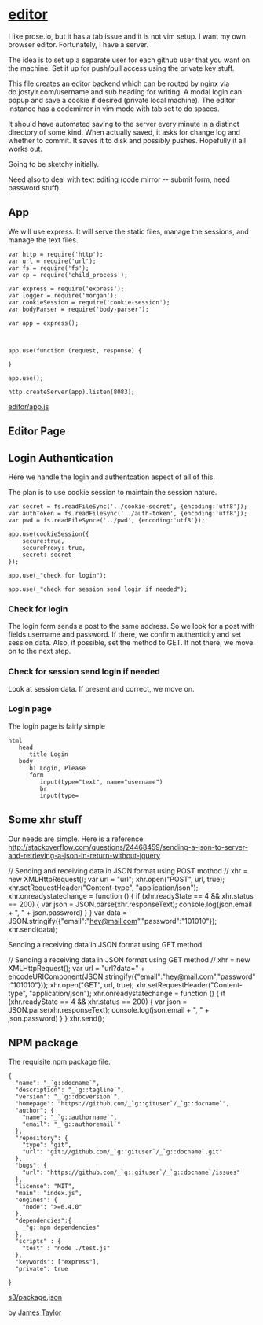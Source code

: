 # [editor](# "version: 0.1.0; editing files")

I like prose.io, but it has a tab issue and it is not vim setup. I want my own browser editor. Fortunately, I have a server. 

The idea is to set up a separate user for each github user that you want on the machine. Set it up for push/pull access using the private key stuff. 

This file creates an editor backend which can be routed by nginx via do.jostylr.com/username  and sub heading for writing. A modal login can popup and save a cookie if desired (private local machine). The editor instance has a codemirror in vim mode with tab set to do spaces.

It should have automated saving to the server every minute in a distinct directory of some kind. When actually saved, it asks for change log and whether to commit. It saves it to disk and possibly pushes. Hopefully it all works out. 

Going to be sketchy initially.

Need also to deal with text editing (code mirror -- submit form, need password stuff).

## App

We will use express. It will serve the static files, manage the sessions, and manage the text files. 

    var http = require('http');
    var url = require('url');
    var fs = require('fs');
    var cp = require('child_process');
    
    var express = require('express');
    var logger = require('morgan');
    var cookieSession = require('cookie-session');
    var bodyParser = require('body-parser');
    
    var app = express();
    

    
    app.use(function (request, response) {
    
    }
    
    app.use();
    
    http.createServer(app).listen(8083);
    
   
    

[editor/app.js](# "save:")


## Editor Page


## Login Authentication

Here we handle the login and authentcation aspect of all of this. 

The plan is to use cookie session to maintain the session nature. 

    var secret = fs.readFileSync('../cookie-secret', {encoding:'utf8'});
    var authToken = fs.readFileSync('../auth-token', {encoding:'utf8'});
    var pwd = fs.readFileSynce('../pwd', {encoding:'utf8'});
    
    app.use(cookieSession({
        secure:true,
        secureProxy: true,
        secret: secret
    });
    
    app.use(_"check for login");
    
    app.use(_"check for session send login if needed");
    

### Check for login

The login form sends a post to the same address. So we look for a post with fields username and password. If there, we confirm authenticity and set session data. Also, if possible, set the method to GET. If not there, we move on to the next step. 

### Check for session send login if needed

Look at session data. If present and correct, we move on. 


### Login page

The login page is fairly simple

    html
       head
          title Login
       body
          h1 Login, Please
          form
             input(type="text", name="username")
             br
             input(type=
 

## Some xhr stuff

Our needs are simple. Here is a reference: http://stackoverflow.com/questions/24468459/sending-a-json-to-server-and-retrieving-a-json-in-return-without-jquery

// Sending and receiving data in JSON format using POST mothod
//
xhr = new XMLHttpRequest();
var url = "url";
xhr.open("POST", url, true);
xhr.setRequestHeader("Content-type", "application/json");
xhr.onreadystatechange = function () { 
    if (xhr.readyState == 4 && xhr.status == 200) {
        var json = JSON.parse(xhr.responseText);
        console.log(json.email + ", " + json.password)
    }
}
var data = JSON.stringify({"email":"hey@mail.com","password":"101010"});
xhr.send(data);

Sending a receiving data in JSON format using GET method

// Sending a receiving data in JSON format using GET method
//
xhr = new XMLHttpRequest();
var url = "url?data=" + encodeURIComponent(JSON.stringify({"email":"hey@mail.com","password":"101010"}));
xhr.open("GET", url, true);
xhr.setRequestHeader("Content-type", "application/json");
xhr.onreadystatechange = function () { 
    if (xhr.readyState == 4 && xhr.status == 200) {
        var json = JSON.parse(xhr.responseText);
        console.log(json.email + ", " + json.password)
    }
}
xhr.send();


## NPM package

The requisite npm package file. 

    {
      "name": "_`g::docname`",
      "description": "_`g::tagline`",
      "version": "_`g::docversion`",
      "homepage": "https://github.com/_`g::gituser`/_`g::docname`",
      "author": {
        "name": "_`g::authorname`",
        "email": "_`g::authoremail`"
      },
      "repository": {
        "type": "git",
        "url": "git://github.com/_`g::gituser`/_`g::docname`.git"
      },
      "bugs": {
        "url": "https://github.com/_`g::gituser`/_`g::docname`/issues"
      },
      "license": "MIT",
      "main": "index.js",
      "engines": {
        "node": ">=6.4.0"
      },
      "dependencies":{
        _"g::npm dependencies"
      },
      "scripts" : { 
        "test" : "node ./test.js"
      },
      "keywords": ["express"],
      "private": true

    }


[s3/package.json](# "save:")


by [James Taylor](https://github.com/jostylr "npminfo: jostylr@gmail.com ; 
    deps: express 4.14.0, event-when 1.5.0")

